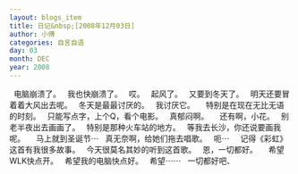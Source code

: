 ```yaml
---
layout: blogs_item
title: 日记&nbsp;[2008年12月03日]
author: 小傅
categories: 自言自语
day: 03
month: DEC
year: 2008
---
```




&nbsp; 电脑崩溃了。
&nbsp; 我也快崩溃了。
&nbsp; 哎。
&nbsp; 起风了。
&nbsp; 又要到冬天了。
&nbsp; 明天还要冒着着大风出去呢。
&nbsp; 冬天是最最讨厌的。
&nbsp; 我讨厌它。
&nbsp;
&nbsp; 特别是在现在无比无语的时刻。
&nbsp; 只能写点字，上个Q，看个电影。
&nbsp; 真郁闷啊。
&nbsp;
&nbsp; 还有啊，小花。
&nbsp; 别老半夜出去画画了。
&nbsp; 特别是那种火车站的地方。
&nbsp; 等我去长沙，你还说要画我呢。
&nbsp;
&nbsp; 马上就到圣诞节⋯
&nbsp; 真无奈啊，给她们拖去唱歌。
&nbsp; 呃⋯
&nbsp;
&nbsp; 记得《彩虹》这首有我很多故事。
&nbsp; 今天很莫名其妙的听到这首歌。
&nbsp; 恩，一切都好。
&nbsp;
&nbsp; 希望WLK快点开。
&nbsp; 希望我的电脑快点好。
&nbsp; 希望⋯⋯
&nbsp; 一切都好吧、


